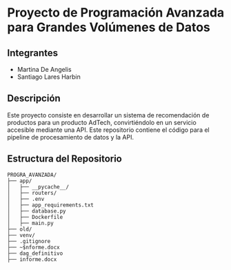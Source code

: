 # Proyecto de Programación Avanzada para Grandes Volúmenes de Datos

## Integrantes
- Martina De Angelis
- Santiago Lares Harbin

## Descripción
Este proyecto consiste en desarrollar un sistema de recomendación de productos para un producto AdTech, convirtiéndolo en un servicio accesible mediante una API. Este repositorio contiene el código para el pipeline de procesamiento de datos y la API.

## Estructura del Repositorio
```plaintext
PROGRA_AVANZADA/
├── app/
│   ├── __pycache__/
│   ├── routers/
│   ├── .env
│   ├── app_requirements.txt
│   ├── database.py
│   ├── Dockerfile
│   ├── main.py
├── old/
├── venv/
├── .gitignore
├── ~$nforme.docx
├── dag_definitivo
├── informe.docx
```